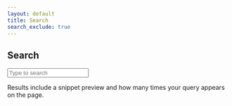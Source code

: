 ```yaml
---
layout: default
title: Search
search_exclude: true
---
```


<h2>Search</h2>
<input id="search-input" type="text" placeholder="Type to search" aria-label="Search" />
<p class="small text-muted">Results include a snippet preview and how many times your query appears on the page.</p>
<ul id="results" class="search-results"></ul>

<script src="{{ '/assets/js/search.js' | relative_url }}"></script>
